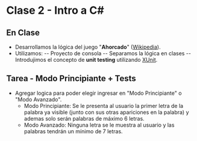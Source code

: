 #  Clase 2 - Intro a C#

## En Clase
- Desarrollamos la lógica del juego "**Ahorcado**" ([Wikipedia](https://es.wikipedia.org/wiki/Ahorcado_%28juego%29)).
- Utilizamos:
-- Proyecto de consola
-- Separamos la lógica en clases
-- Introdujimos el concepto de **unit testing** utilizando [XUnit](https://xunit.net/).

## Tarea - Modo Principiante +  Tests
- Agregar logica para poder elegir ingresar en "Modo Principiante" o "Modo Avanzado".
	- Modo Principiante: Se le presenta al usuario la primer letra de la palabra ya visible (junto con sus otras apariciones en la palabra) y ademas solo serán palabras de máximo 6 letras.
	- Modo Avanzado: Ninguna letra se le muestra al usuario y las palabras tendrán un mínimo de 7 letras.